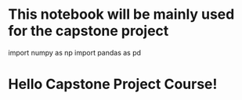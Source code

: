 # This notebook will be mainly used for the capstone project
import numpy as np
import pandas as pd
# Hello Capstone Project Course!
